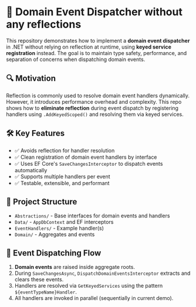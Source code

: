 # 🧰 Domain Event Dispatcher without any reflections

This repository demonstrates how to implement a **domain event dispatcher** in .NET without relying on reflection at runtime, using **keyed service registration** instead. The goal is to maintain type safety, performance, and separation of concerns when dispatching domain events.

## 🔍 Motivation

Reflection is commonly used to resolve domain event handlers dynamically. However, it introduces performance overhead and complexity. This repo shows how to **eliminate reflection** during event dispatch by registering handlers using `.AddKeyedScoped()` and resolving them via keyed services.

## 🛠️ Key Features

- ✅ Avoids reflection for handler resolution  
- ✅ Clean registration of domain event handlers by interface  
- ✅ Uses EF Core's `SaveChangesInterceptor` to dispatch events automatically  
- ✅ Supports multiple handlers per event  
- ✅ Testable, extensible, and performant

## 📁 Project Structure

- `Abstractions/` - Base interfaces for domain events and handlers  
- `Data/` - `AppDbContext` and EF interceptors  
- `EventHandlers/` - Example handler(s)  
- `Domain/` - Aggregates and events

## 🔄 Event Dispatching Flow

1. **Domain events** are raised inside aggregate roots.
2. During `SaveChangesAsync`, `DispatchDomainEventsInterceptor` extracts and clears these events.
3. Handlers are resolved via `GetKeyedServices` using the pattern `${eventTypeName}Handler`.
4. All handlers are invoked in parallel (sequentially in current demo).